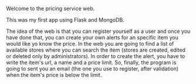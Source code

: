 Welcome to the pricing service web.

This was my first app using Flask and MongoDB.

The idea of the web is that you can register yourself as a user and once you have done that, you can create your own alerts for an specific item you would like yo know the price.
In the web you are going to find a list of available stores where you can search the item (stores are created, edited or deleted only by administrators).
In order to create the alert, you have to write the item's url, a name and a price limit. 
So, finally, the program is going to sent you an email (the one you use to register, after validation) when the item's price is below the limit.
